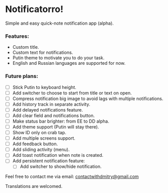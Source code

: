 # Notificatorro!
Simple and easy quick-note notification app (alpha).

### Features:
- Custom title.
- Custom text for notifications.
- Putin theme to motivate you to do your task.
- English and Russian languages are supported for now.

### Future plans:
- [ ] Stick Putin to keyboard height.
- [ ] Add switcher to choose to start from title or text on open.
- [ ] Compress notification big image to avoid lags with multiple notifications.
- [ ] Add history track in separate activity.
- [ ] Add delayed notifications feature.
- [ ] Add clear field and notifications button.
- [ ] Make status bar brighter: from EE to DD alpha.
- [ ] Add theme support (Putin will stay there).
- [ ] Show ID only on crab tap.
- [ ] Add multiple screens support.
- [ ] Add feedback button.
- [ ] Add sliding activity (menu).
- [ ] Add toast notification when note is created.
- [ ] Add persistent notification feature:
	- [ ] Add switcher to show/hide notification.

Feel free to contact me via email: contactwithdmitry@gmail.com

Translations are welcomed.
